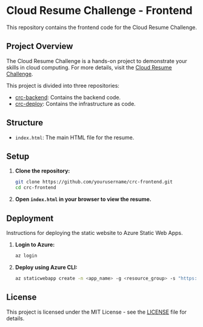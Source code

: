 # Cloud Resume Challenge - Frontend

This repository contains the frontend code for the Cloud Resume Challenge.

## Project Overview

The Cloud Resume Challenge is a hands-on project to demonstrate your skills in cloud computing. For more details, visit the [Cloud Resume Challenge](https://cloudresumechallenge.dev/docs/the-challenge/azure/).

This project is divided into three repositories:
- [crc-backend](https://github.com/latzox/crc-backend): Contains the backend code.
- [crc-deploy](https://github.com/latzox/crc-deploy): Contains the infrastructure as code.

## Structure

- `index.html`: The main HTML file for the resume.

## Setup

1. **Clone the repository:**

    ```bash
    git clone https://github.com/yourusername/crc-frontend.git
    cd crc-frontend
    ```

2. **Open `index.html` in your browser to view the resume.**

## Deployment

Instructions for deploying the static website to Azure Static Web Apps.

1. **Login to Azure:**

    ```bash
    az login
    ```

2. **Deploy using Azure CLI:**

    ```bash
    az staticwebapp create -n <app_name> -g <resource_group> -s "https://github.com/yourusername/crc-frontend" -l <location> --source <branch> --output-location "/"
    ```

## License

This project is licensed under the MIT License - see the [LICENSE](LICENSE) file for details.
